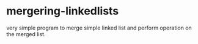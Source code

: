 # mergering-linkedlists
very simple program to merge simple linked list and perform operation on the merged list.

